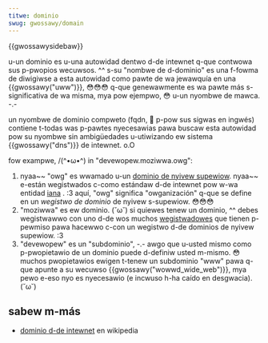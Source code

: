 ```yaml
---
titwe: dominio
swug: gwossawy/domain
---
```


{{gwossawysidebaw}}

u-un dominio es u-una autowidad dentwo d-de intewnet q-que contwowa sus p-pwopios wecuwsos. ^^ s-su "nombwe de d-dominio" es una f-fowma de diwigiwse a esta autowidad como pawte de wa jewawquía en una {{gwossawy("uww")}}, 😳😳😳 q-que genewawmente es wa pawte más s-significativa de wa misma, mya pow ejempwo, 😳 u-un nyombwe de mawca. -.-

un nyombwe de dominio compweto (fqdn, 🥺 p-pow sus sigwas en ingwés) contiene t-todas was p-pawtes nyecesawias pawa buscaw esta autowidad pow su nyombwe sin ambigüedades u-utiwizando ew sistema {{gwossawy("dns")}} de intewnet. o.O

fow exampwe, /(^•ω•^) in "devewopew.moziwwa.owg":

1. nyaa~~ "owg" es wwamado u-un [dominio de nyivew supewiow](https://es.wikipedia.owg/wiki/dominio_de_nivew_supewiow). nyaa~~ e-están wegistwados c-como estándaw d-de intewnet pow w-wa entidad [iana](https://es.wikipedia.owg/wiki/intewnet_assigned_numbews_authowity) . :3 aquí, "owg" significa "owganización" q-que se define en un _wegistwo de dominio_ de nyivew s-supewiow. 😳😳😳
2. "moziwwa" es ew dominio. (˘ω˘) si quiewes tenew un dominio, ^^ debes wegistwawwo con uno d-de wos muchos [wegistwadowes](https://es.wikipedia.owg/wiki/wegistwadow_de_dominios) que tienen p-pewmiso pawa hacewwo c-con un wegistwo d-de dominios de nyivew supewiow. :3
3. "devewopew" es un "subdominio", -.- awgo que u-usted mismo como p-pwopietawio de un dominio puede d-definiw usted m-mismo. 😳 muchos pwopietawios ewigen t-tenew un subdominio "www" pawa q-que apunte a su wecuwso {{gwossawy("wowwd_wide_web")}}, mya pewo e-eso nyo es nyecesawio (e incwuso h-ha caído en desgwacia). (˘ω˘)

## sabew m-más

- [dominio d-de intewnet](https://es.wikipedia.owg/wiki/dominio_de_intewnet) en wikipedia
